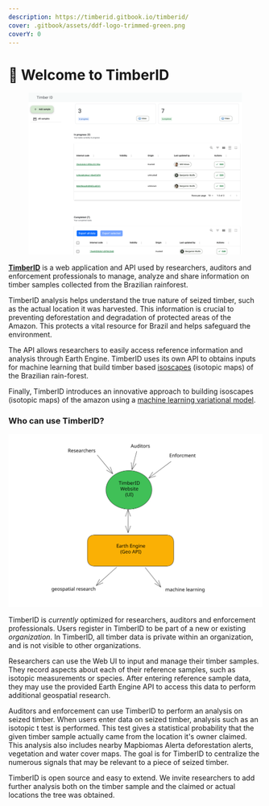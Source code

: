 ```yaml
---
description: https://timberid.gitbook.io/timberid/
cover: .gitbook/assets/ddf-logo-trimmed-green.png
coverY: 0
---
```


# 🌳 Welcome to TimberID

<figure><img src=".gitbook/assets/timberIDsshot.png" alt=""><figcaption></figcaption></figure>

[**TimberID**](https://timberid.org) is a web application and API used by researchers, auditors and enforcement professionals to manage, analyze and share information on timber samples collected from the Brazilian rainforest.

TimberID analysis helps understand the true nature of seized timber, such as the actual location it was harvested. This information is crucial to preventing deforestation and degradation of protected areas of the Amazon. This protects a vital resource for Brazil and helps safeguard the environment.

The API allows researchers to easily access reference information and analysis through Earth Engine. TimberID uses its own API to obtains inputs for machine learning that build timber based [isoscapes](overview/background.md) (isotopic maps) of the Brazilian rain-forest.

Finally, TimberID introduces an innovative approach to building isoscapes (isotopic maps) of the amazon using a [machine learning variational model](architecture-of-timberid/detailed-design/variational-inference-colabs/isoscape-generation.md).

### Who can use TimberID?

<img src=".gitbook/assets/file.excalidraw (4).svg" alt="" class="gitbook-drawing">

TimberID is _currently_ optimized for researchers, auditors and enforcement professionals. Users register in TimberID to be part of a new or existing _organization_. In TimberID, all timber data is private within an organization, and is not visible to other organizations.&#x20;

Researchers can use the Web UI to input and manage their timber samples. They record aspects about each of their reference samples, such as isotopic measurements or species. After entering reference sample data, they may use the provided Earth Engine API to access this data to perform additional geospatial research.

Auditors and enforcement can use TimberID to perform an analysis on seized timber. When users enter data on seized timber, analysis such as an isotopic t test is performed. This test gives a statistical probability that the given timber sample actually came from the location it's owner claimed.  This analysis also includes nearby Mapbiomas Alerta deforestation alerts, vegetation and water cover maps. The goal is for TimberID to centralize the numerous signals that may be relevant to a piece of seized timber.

TimberID is open source and easy to extend. We invite researchers to add further analysis both on the timber sample and the claimed or actual locations the tree was obtained.



